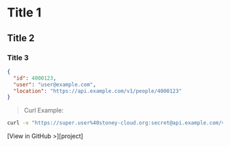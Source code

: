 # Title 1
## Title 2
### Title 3

``` json
{
  "id": 4000123,
  "user": "user@example.com",
  "location": "https://api.example.com/v1/people/4000123"
}
```

> Curl Example:

``` bash
curl -v "https://super.user%40stoney-cloud.org:secret@api.example.com/v1/people"
```
[View in GitHub >][project]
